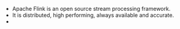 * Apache Flink is an open source stream processing framework.
* It is distributed, high performing, always available and accurate.
*
